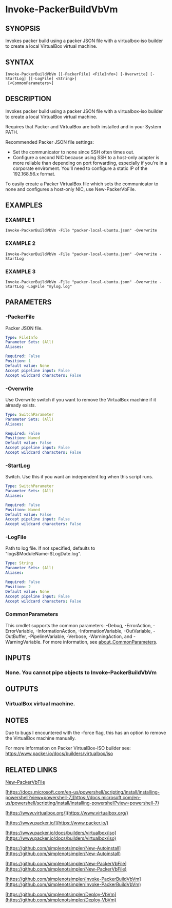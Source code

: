 # Invoke-PackerBuildVbVm

## SYNOPSIS
Invokes packer build using a packer JSON file with a virtualbox-iso builder to create a local VirtualBox virtual machine.

## SYNTAX

```
Invoke-PackerBuildVbVm [[-PackerFile] <FileInfo>] [-Overwrite] [-StartLog] [[-LogFile] <String>]
 [<CommonParameters>]
```

## DESCRIPTION
Invokes packer build using a packer JSON file with a virtualbox-iso builder to create a local VirtualBox virtual machine.

Requires that Packer and VirtualBox are both installed and in your System PATH.

Recommended Packer JSON file settings:
* Set the communicator to none since SSH often times out.
* Configure a second NIC because using SSH to a host-only adapter is more reliable than depending on port forwarding, especially if you're in a corporate enviroment.
You'll need to configure a static IP of the 192.168.56.x format.

To easily create a Packer VirtualBox file which sets the communicator to none and configures a host-only NIC, use New-PackerVbFile.

## EXAMPLES

### EXAMPLE 1
```
Invoke-PackerBuildVbVm -File "packer-local-ubuntu.json" -Overwrite
```

### EXAMPLE 2
```
Invoke-PackerBuildVbVm -File "packer-local-ubuntu.json" -Overwrite -StartLog
```

### EXAMPLE 3
```
Invoke-PackerBuildVbVm -File "packer-local-ubuntu.json" -Overwrite -StartLog -LogFile "mylog.log"
```

## PARAMETERS

### -PackerFile
Packer JSON file.

```yaml
Type: FileInfo
Parameter Sets: (All)
Aliases:

Required: False
Position: 1
Default value: None
Accept pipeline input: False
Accept wildcard characters: False
```

### -Overwrite
Use Overwrite switch if you want to remove the VirtualBox machine if it already exists.

```yaml
Type: SwitchParameter
Parameter Sets: (All)
Aliases:

Required: False
Position: Named
Default value: False
Accept pipeline input: False
Accept wildcard characters: False
```

### -StartLog
Switch.
Use this if you want an independent log when this script runs.

```yaml
Type: SwitchParameter
Parameter Sets: (All)
Aliases:

Required: False
Position: Named
Default value: False
Accept pipeline input: False
Accept wildcard characters: False
```

### -LogFile
Path to log file.
If not specified, defaults to "logs\$ModuleName-$LogDate.log".

```yaml
Type: String
Parameter Sets: (All)
Aliases:

Required: False
Position: 2
Default value: None
Accept pipeline input: False
Accept wildcard characters: False
```

### CommonParameters
This cmdlet supports the common parameters: -Debug, -ErrorAction, -ErrorVariable, -InformationAction, -InformationVariable, -OutVariable, -OutBuffer, -PipelineVariable, -Verbose, -WarningAction, and -WarningVariable. For more information, see [about_CommonParameters](http://go.microsoft.com/fwlink/?LinkID=113216).

## INPUTS

### None. You cannot pipe objects to Invoke-PackerBuildVbVm
## OUTPUTS

### VirtualBox virtual machine.
## NOTES
Due to bugs I encountered with the -force flag, this has an option to remove the VirtualBox machine manually.

For more information on Packer VirtualBox-ISO builder see:
https://www.packer.io/docs/builders/virtualbox/iso

## RELATED LINKS

[New-PackerVbFile]()

[https://docs.microsoft.com/en-us/powershell/scripting/install/installing-powershell?view=powershell-7](https://docs.microsoft.com/en-us/powershell/scripting/install/installing-powershell?view=powershell-7)

[https://www.virtualbox.org/](https://www.virtualbox.org/)

[https://www.packer.io/](https://www.packer.io/)

[https://www.packer.io/docs/builders/virtualbox/iso](https://www.packer.io/docs/builders/virtualbox/iso)

[https://github.com/simplenotsimpler/New-Autoinstall](https://github.com/simplenotsimpler/New-Autoinstall)

[https://github.com/simplenotsimpler/New-PackerVbFile](https://github.com/simplenotsimpler/New-PackerVbFile)

[https://github.com/simplenotsimpler/Invoke-PackerBuildVbVm](https://github.com/simplenotsimpler/Invoke-PackerBuildVbVm)

[https://github.com/simplenotsimpler/Deploy-VbVm](https://github.com/simplenotsimpler/Deploy-VbVm)

